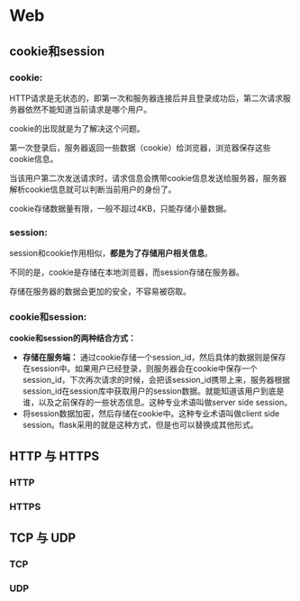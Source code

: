 # Web

## cookie和session

### cookie:

HTTP请求是无状态的，即第一次和服务器连接后并且登录成功后，第二次请求服务器依然不能知道当前请求是哪个用户。

cookie的出现就是为了解决这个问题。

第一次登录后，服务器返回一些数据（cookie）给浏览器，浏览器保存这些cookie信息。

当该用户第二次发送请求时，请求信息会携带cookie信息发送给服务器，服务器解析cookie信息就可以判断当前用户的身份了。

cookie存储数据量有限，一般不超过4KB，只能存储小量数据。

### session:

session和cookie作用相似，**都是为了存储用户相关信息**。

不同的是，cookie是存储在本地浏览器，而session存储在服务器。

存储在服务器的数据会更加的安全，不容易被窃取。

### cookie和session:

**cookie和session的两种结合方式：**

- **存储在服务端：** 通过cookie存储一个session_id，然后具体的数据则是保存在session中。如果用户已经登录，则服务器会在cookie中保存一个session_id，下次再次请求的时候，会把该session_id携带上来，服务器根据session_id在session库中获取用户的session数据。就能知道该用户到底是谁，以及之前保存的一些状态信息。这种专业术语叫做server side session。
- 将session数据加密，然后存储在cookie中。这种专业术语叫做client side session。flask采用的就是这种方式，但是也可以替换成其他形式。

## HTTP 与 HTTPS

### HTTP

### HTTPS

## TCP 与 UDP 

### TCP

### UDP